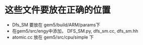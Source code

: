# 这些文件要放在正确的位置
- Dfs_SM 要放在 gem5/build/ARM/params下
- 在gem5/src/engy中添加， DFS_SM.py, dfs_sm.cc, dfs_sm.hh
- atomic.cc 放在 gem5/src/cpu/simple 下
